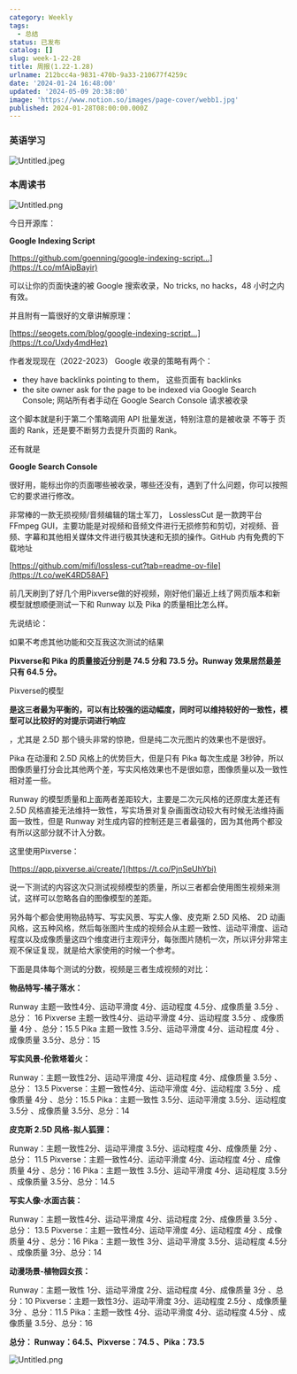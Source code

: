 ```yaml
---
category: Weekly
tags:
  - 总结
status: 已发布
catalog: []
slug: week-1-22-28
title: 周报(1.22-1.28)
urlname: 212bcc4a-9831-470b-9a33-210677f4259c
date: '2024-01-24 16:48:00'
updated: '2024-05-09 20:38:00'
image: 'https://www.notion.so/images/page-cover/webb1.jpg'
published: 2024-01-28T08:00:00.000Z
---
```


### 英语学习


![Untitled.jpeg](https://prod-files-secure.s3.us-west-2.amazonaws.com/5d24fe63-e567-4804-86f9-9fdc62e13082/13f89310-e18e-4344-b5f8-95c58ff07f1e/Untitled.jpeg?X-Amz-Algorithm=AWS4-HMAC-SHA256&X-Amz-Content-Sha256=UNSIGNED-PAYLOAD&X-Amz-Credential=AKIAT73L2G45FSPPWI6X%2F20250114%2Fus-west-2%2Fs3%2Faws4_request&X-Amz-Date=20250114T053520Z&X-Amz-Expires=3600&X-Amz-Signature=0b79c0288be2bfc19cf37a791c7b433b9ff8817928be274d699b7517eb1c5cb3&X-Amz-SignedHeaders=host&x-id=GetObject)


### 本周读书


![Untitled.png](https://prod-files-secure.s3.us-west-2.amazonaws.com/5d24fe63-e567-4804-86f9-9fdc62e13082/4230a01f-03e6-45a7-9f78-5892b7e77e85/Untitled.png?X-Amz-Algorithm=AWS4-HMAC-SHA256&X-Amz-Content-Sha256=UNSIGNED-PAYLOAD&X-Amz-Credential=AKIAT73L2G45FSPPWI6X%2F20250114%2Fus-west-2%2Fs3%2Faws4_request&X-Amz-Date=20250114T053520Z&X-Amz-Expires=3600&X-Amz-Signature=7d6c6d16aacde967dcea99f31d07507e328b37eefd989fe63429b68a79376185&X-Amz-SignedHeaders=host&x-id=GetObject)


今日开源库：


**Google Indexing Script**


[https://github.com/goenning/google-indexing-script…](https://t.co/mfAipBayir)


可以让你的页面快速的被 Google 搜索收录，No tricks, no hacks，48 小时之内有效。

并且附有一篇很好的文章讲解原理：


[https://seogets.com/blog/google-indexing-script…](https://t.co/Uxdy4mdHez)


作者发现现在（2022-2023） Google 收录的策略有两个：

- they have backlinks pointing to them， 这些页面有 backlinks
- the site owner ask for the page to be indexed via Google Search Console; 网站所有者手动在 Google Search Console 请求被收录

这个脚本就是利于第二个策略调用 API 批量发送，特别注意的是被收录 不等于 页面的 Rank，还是要不断努力去提升页面的 Rank。

还有就是


**Google Search Console**


很好用，能标出你的页面哪些被收录，哪些还没有，遇到了什么问题，你可以按照它的要求进行修改。


非常棒的一款无损视频/音频编辑的瑞士军刀， LosslessCut 是一款跨平台 FFmpeg GUI，主要功能是对视频和音频文件进行无损修剪和剪切，对视频、音频、字幕和其他相关媒体文件进行极其快速和无损的操作。GitHub 内有免费的下载地址


[https://github.com/mifi/lossless-cut?tab=readme-ov-file](https://t.co/weK4RD58AF)


前几天刷到了好几个用Pixverse做的好视频，刚好他们最近上线了网页版本和新模型就想顺便测试一下和 Runway 以及 Pika 的质量相比怎么样。

先说结论：

如果不考虑其他功能和交互我这次测试的结果


**Pixverse和 Pika 的质量接近分别是 74.5 分和 73.5 分。Runway 效果居然最差只有 64.5 分。**


Pixverse的模型


**是这三者最为平衡的，可以有比较强的运动幅度，同时可以维持较好的一致性，模型可以比较好的对提示词进行响应**


，尤其是 2.5D 那个镜头非常的惊艳，但是纯二次元图片的效果也不是很好。

Pika 在动漫和 2.5D 风格上的优势巨大，但是只有 Pika 每次生成是 3秒钟，所以图像质量打分会比其他两个差，写实风格效果也不是很如意，图像质量以及一致性相对差一些。

Runway 的模型质量和上面两者差距较大，主要是二次元风格的还原度太差还有 2.5D 风格直接无法维持一致性，写实场景对复杂画面改动较大有时候无法维持画面一致性，但是 Runway 对生成内容的控制还是三者最强的，因为其他两个都没有所以这部分就不计入分数。

这里使用Pixverse：


[https://app.pixverse.ai/create/](https://t.co/PjnSeUhYbi)


说一下测试的内容这次只测试视频模型的质量，所以三者都会使用图生视频来测试，这样可以忽略各自的图像模型的差距。

另外每个都会使用物品特写、写实风景、写实人像、皮克斯 2.5D 风格、 2D 动画风格，这五种风格，然后每张图片生成的视频会从主题一致性、运动平滑度、运动程度以及成像质量这四个维度进行主观评分，每张图片随机一次，所以评分非常主观不保证复现，就是给大家使用的时候一个参考。

下面是具体每个测试的分数，视频是三者生成视频的对比：


**物品特写-橘子落水：**


Runway   主题一致性4分、运动平滑度 4分、运动程度 4.5分、成像质量 3.5分 、总分： 16
Pixverse 主题一致性4分、运动平滑度 4分、运动程度 3.5分 、成像质量 4分 、总分：15.5
Pika 主题一致性 3.5分、运动平滑度 4分、运动程度 4分 、成像质量 3.5分、总分：15


**写实风景-伦敦塔着火：**


Runway：主题一致性2分、运动平滑度 4分、运动程度 4分、成像质量 3.5分 、总分： 13.5
Pixverse：主题一致性4分、运动平滑度 4分、运动程度 3.5分 、成像质量 4分 、总分：15.5
Pika：主题一致性 3.5分、运动平滑度 3.5分、运动程度 3.5分 、成像质量 3.5分、总分：14


**皮克斯 2.5D 风格-拟人狐狸：**


Runway：主题一致性2分、运动平滑度 3.5分、运动程度 4分、成像质量 2分 、总分： 11.5
Pixverse：主题一致性4分、运动平滑度 4分、运动程度 4分 、成像质量 4分 、总分：16
Pika：主题一致性 3.5分、运动平滑度 4分、运动程度 3.5分 、成像质量 3.5分、总分：14.5


**写实人像-水面古装：**


Runway：主题一致性4分、运动平滑度 4分、运动程度 2分、成像质量 3.5分 、总分： 13.5
Pixverse：主题一致性4分、运动平滑度 4分、运动程度 4分 、成像质量 4分 、总分：16
Pika：主题一致性 3分、运动平滑度 3.5分、运动程度 4.5分 、成像质量 3分、总分：14


**动漫场景-植物园女孩：**


Runway：主题一致性 1分、运动平滑度 2分、运动程度 4分、成像质量 3分 、总分：10
Pixverse：主题一致性3分、运动平滑度 3分、运动程度 2.5分 、成像质量 3分 、总分：11.5
Pika：主题一致性 4分、运动平滑度 4分、运动程度 4.5分 、成像质量 3.5分、总分：16


**总分： Runway：64.5、Pixverse：74.5 、Pika：73.5**


![Untitled.png](https://prod-files-secure.s3.us-west-2.amazonaws.com/5d24fe63-e567-4804-86f9-9fdc62e13082/8e04e5ad-2b05-4144-8058-53bf010acfd3/Untitled.png?X-Amz-Algorithm=AWS4-HMAC-SHA256&X-Amz-Content-Sha256=UNSIGNED-PAYLOAD&X-Amz-Credential=AKIAT73L2G45FSPPWI6X%2F20250114%2Fus-west-2%2Fs3%2Faws4_request&X-Amz-Date=20250114T053520Z&X-Amz-Expires=3600&X-Amz-Signature=968791499eaafa32391ebfd029650858057d44337c61bc3bf9d80c46968af6c8&X-Amz-SignedHeaders=host&x-id=GetObject)

